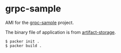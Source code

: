 # grpc-sample

AMI for the [grpc-sample](https://github.com/takahiroaoki/grpc-sample) project.

The binary file of application is from [artifact-storage](https://github.com/takahiroaoki/artifact-storage).

```
$ packer init .
$ packer build .
```